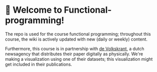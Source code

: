 # 👋 Welcome to Functional-programming!

The repo is used for the course functional programming; throughout this course, the wiki is actively updated with new (daily or weekly) content. 

Furthermore, this course is in partnership with [de Volkskrant](https://www.volkskrant.nl/), a dutch newsagency that distributes their paper digitally as physically. We're making a visualization using one of their datasets; this visualization might get included in their publications.

